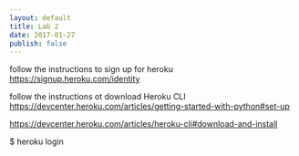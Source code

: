 ```yaml
---
layout: default
title: Lab 2
date: 2017-01-27
publish: false
---
```


follow the instructions to sign up for heroku https://signup.heroku.com/identity

follow the instructions ot download Heroku CLI https://devcenter.heroku.com/articles/getting-started-with-python#set-up

https://devcenter.heroku.com/articles/heroku-cli#download-and-install

$ heroku login

